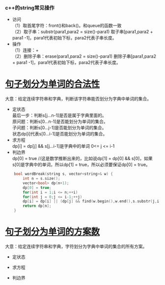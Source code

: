 ### c++的string常见操作
* 访问   
（1）取首尾字符：front()和back()。和queue的函数一致  
（2）取子串：substr(para1,para2 = size()-para1) 取子串[para1,para2 + para1 -1]，para1代表初始下标，para2代表子串长度。   
* 操作   
（1）连接：+   
（2）删除子串：erase(para1,para2 = size()-para1) 删除子串[para1,para2 + para1 -1]，para1代表初始下标，para2代表子串长度。  

# [句子划分为单词的合法性](https://leetcode-cn.com/problems/word-break/)
大意：给定连续字符串和字典，判断该字符串能否划分为字典中单词的集合。   
* 定状态  
最后一步：判断s[j...n-1]是否是属于字典里面的。   
原问题：判断s[0...n-1]是否能划分为单词的集合。  
子问题：判断s[0...j-1]是否能划分为单词的集合。   
状态dp[i]代表s[0...i-1]是否能划分为单词的集合。  
* 求方程  
dp[i] = dp[j] && s[j...i-1]是字典中的单词  0<= j <= i-1   
* 判边界  
dp[0] = true  //这是数学推断出来的，比如说dp[1] = dp[0] && s[0]，如果s[0]是字典中的单词，所以dp[1] = true，所以必须要保证dp[0] = true。   

```cpp
    bool wordBreak(string s, vector<string>& w) {
        int n = s.size();
        vector<bool> dp(n+1);
        dp[0] = true;
        for(int i = 1;i <= n;++i)
        for(int j = 0;j <= i-1;++j)
        dp[i] = dp[i] || (dp[j] && find(w.begin(),w.end(),s.substr(j,i-j))!=w.end());  //为什么要或上dp[i]？ 因为j代表很多种情况，我们只需要找到一个满足的情况
        return dp[n];
    }
```

# [句子划分为单词的方案数](https://leetcode-cn.com/problems/word-break-ii/)
大意：给定连续字符串和字典，字符划分为字典中单词的集合的所有方案。    
* 定状态  

* 求方程  

* 判边界  


 
